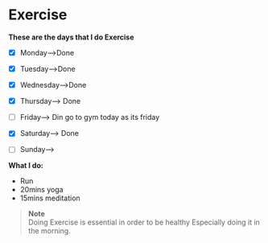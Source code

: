 # Exercise

**These are the days that I do Exercise**
- [x] Monday-->Done 
- [x] Tuesday-->Done
- [x] Wednesday-->Done
- [x] Thursday--> Done
- [ ] Friday--> Din go to gym today as its friday 
- [x] Saturday--> Done 
- [ ] Sunday--> 


**What I do:**
- Run
- 20mins yoga
- 15mins meditation


> **Note** <br>
> Doing Exercise is essential in order to be healthy Especially doing it in the morning.

